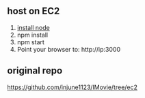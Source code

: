 ## host on EC2
1. [install node](https://nodejs.org/en/download/package-manager/)
2. npm install
3. npm start
5. Point your browser to: http://ip:3000

## original repo
https://github.com/injune1123/IMovie/tree/ec2
